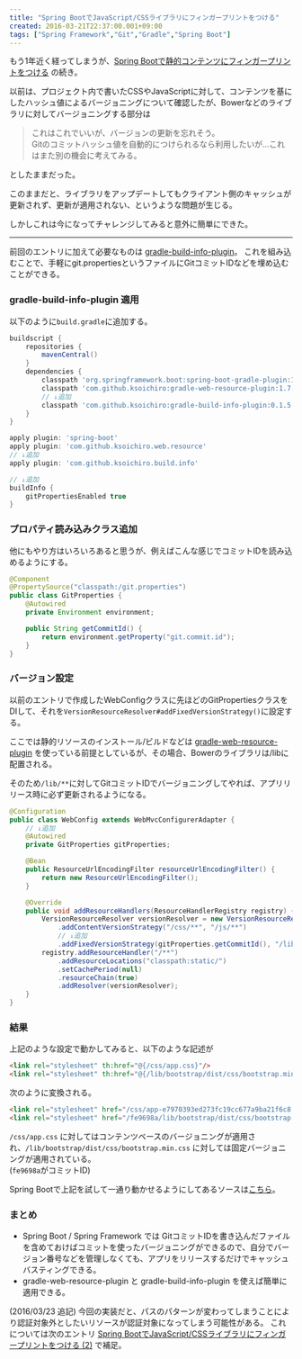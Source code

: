 ```yaml
---
title: "Spring BootでJavaScript/CSSライブラリにフィンガープリントをつける"
created: 2016-03-21T22:37:00.001+09:00
tags: ["Spring Framework","Git","Gradle","Spring Boot"]
---
```

もう1年近く経ってしまうが、[Spring Bootで静的コンテンツにフィンガープリントをつける](https://blog.ksoichiro.com/ja/post/2015/04/spring-boot_14/) の続き。

以前は、プロジェクト内で書いたCSSやJavaScriptに対して、コンテンツを基にしたハッシュ値によるバージョニングについて確認したが、Bowerなどのライブラリに対してバージョニングする部分は

> これはこれでいいが、バージョンの更新を忘れそう。   
> Gitのコミットハッシュ値を自動的につけられるなら利用したいが…これはまた別の機会に考えてみる。

としたままだった。  

このままだと、ライブラリをアップデートしてもクライアント側のキャッシュが更新されず、更新が適用されない、というような問題が生じる。

しかしこれは今になってチャレンジしてみると意外に簡単にできた。
<!--more-->

---

前回のエントリに加えて必要なものは [gradle-build-info-plugin](https://github.com/ksoichiro/gradle-build-info-plugin)。
これを組み込むことで、手軽にgit.propertiesというファイルにGitコミットIDなどを埋め込むことができる。

### gradle-build-info-plugin 適用

以下のように`build.gradle`に追加する。

```groovy
buildscript {
    repositories {
        mavenCentral()
    }
    dependencies {
        classpath 'org.springframework.boot:spring-boot-gradle-plugin:1.3.3.RELEASE'
        classpath 'com.github.ksoichiro:gradle-web-resource-plugin:1.7.0'
        // ↓追加
        classpath 'com.github.ksoichiro:gradle-build-info-plugin:0.1.5'
    }
}

apply plugin: 'spring-boot'
apply plugin: 'com.github.ksoichiro.web.resource'
// ↓追加
apply plugin: 'com.github.ksoichiro.build.info'

// ↓追加
buildInfo {
    gitPropertiesEnabled true
}
```

### プロパティ読み込みクラス追加

他にもやり方はいろいろあると思うが、例えばこんな感じでコミットIDを読み込めるようにする。

```java
@Component
@PropertySource("classpath:/git.properties")
public class GitProperties {
    @Autowired
    private Environment environment;

    public String getCommitId() {
        return environment.getProperty("git.commit.id");
    }
}
```

### バージョン設定

以前のエントリで作成したWebConfigクラスに先ほどのGitPropertiesクラスをDIして、それを`VersionResourceResolver#addFixedVersionStrategy()`に設定する。

ここでは静的リソースのインストール/ビルドなどは [gradle-web-resource-plugin](https://github.com/ksoichiro/gradle-web-resource-plugin) を使っている前提としているが、その場合、Bowerのライブラリは/libに配置される。

そのため`/lib/**`に対してGitコミットIDでバージョニングしてやれば、アプリリリース時に必ず更新されるようになる。

```java
@Configuration
public class WebConfig extends WebMvcConfigurerAdapter {
    // ↓追加
    @Autowired
    private GitProperties gitProperties;

    @Bean
    public ResourceUrlEncodingFilter resourceUrlEncodingFilter() {
        return new ResourceUrlEncodingFilter();
    }

    @Override
    public void addResourceHandlers(ResourceHandlerRegistry registry) {
        VersionResourceResolver versionResolver = new VersionResourceResolver()
            .addContentVersionStrategy("/css/**", "/js/**")
            // ↓追加
            .addFixedVersionStrategy(gitProperties.getCommitId(), "/lib/**");
        registry.addResourceHandler("/**")
            .addResourceLocations("classpath:static/")
            .setCachePeriod(null)
            .resourceChain(true)
            .addResolver(versionResolver);
    }
}
```

### 結果

上記のような設定で動かしてみると、以下のような記述が

```html
<link rel="stylesheet" th:href="@{/css/app.css}"/>
<link rel="stylesheet" th:href="@{/lib/bootstrap/dist/css/bootstrap.min.css}"/>
```

次のように変換される。

```html
<link rel="stylesheet" href="/css/app-e7970393ed273fc19cc677a9ba21f6c8.css" />
<link rel="stylesheet" href="/fe9698a/lib/bootstrap/dist/css/bootstrap.min.css" />
```

`/css/app.css` に対してはコンテンツベースのバージョニングが適用され、`/lib/bootstrap/dist/css/bootstrap.min.css` に対しては固定バージョニングが適用されている。  
(`fe9698a`がコミットID)

Spring Bootで上記を試して一通り動かせるようにしてあるソースは[こちら](https://github.com/ksoichiro/spring-boot-practice/tree/9b726ab3ef30ea61720a5c32e3160ecea457cddd/20160321-fixed-version)。

### まとめ

- Spring Boot / Spring Framework では GitコミットIDを書き込んだファイルを含めておけばコミットを使ったバージョニングができるので、自分でバージョン番号などを管理しなくても、アプリをリリースするだけでキャッシュバスティングできる。
- gradle-web-resource-plugin と gradle-build-info-plugin を使えば簡単に適用できる。

(2016/03/23 追記)
今回の実装だと、パスのパターンが変わってしまうことにより認証対象外としたいリソースが認証対象になってしまう可能性がある。
これについては次のエントリ [Spring BootでJavaScript/CSSライブラリにフィンガープリントをつける (2)](https://blog.ksoichiro.com/ja/post/2016/03/spring-bootjavascriptcss-2/) で補足。
